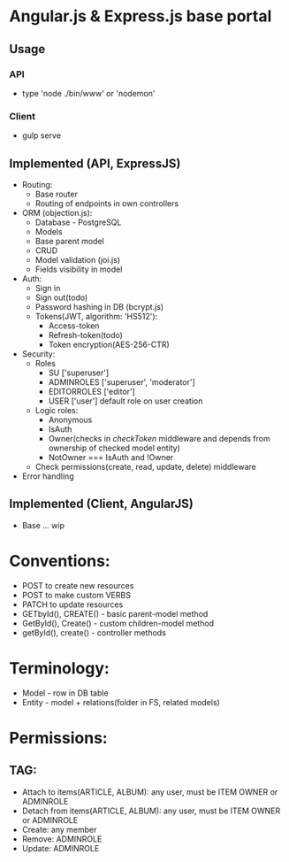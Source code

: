 # Angular.js & Express.js base portal

## Usage
### API
- type 'node ./bin/www' or 'nodemon'

### Client
- gulp serve

## Implemented (API, ExpressJS)
- Routing:
    - Base router
    - Routing of endpoints in own controllers
- ORM (objection.js):
    - Database - PostgreSQL 
    - Models
    - Base parent model
    - CRUD
    - Model validation (joi.js)
    - Fields visibility in model
- Auth:
    - Sign in
    - Sign out(todo)
    - Password hashing in DB (bcrypt.js)
    - Tokens(JWT, algorithm: 'HS512'):
        - Access-token
        - Refresh-token(todo)
        - Token encryption(AES-256-CTR)
- Security:
    - Roles
        - SU ['superuser']
        - ADMINROLES ['superuser', 'moderator']
        - EDITORROLES ['editor']
        - USER ['user'] default role on user creation
    - Logic roles:
        - Anonymous
        - IsAuth
        - Owner(checks in *checkToken* middleware and depends from ownership of checked model entity)
        - NotOwner === IsAuth and !Owner
    - Check permissions(create, read, update, delete) middleware
- Error handling

## Implemented (Client, AngularJS)
- Base ... wip

# Conventions:
- POST to create new resources
- POST to make custom VERBS
- PATCH to update resources
- GETbyId(), CREATE() - basic parent-model method
- GetById(), Create() - custom children-model method
- getById(), create() - controller methods

# Terminology:
- Model - row in DB table
- Entity - model + relations(folder in FS, related models)

# Permissions:
## TAG:
- Attach to items(ARTICLE, ALBUM): any user, must be ITEM OWNER or ADMINROLE
- Detach from items(ARTICLE, ALBUM): any user, must be ITEM OWNER or ADMINROLE
- Create: any member
- Remove: ADMINROLE
- Update: ADMINROLE